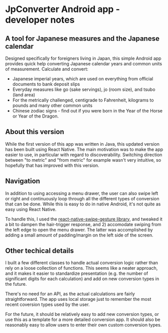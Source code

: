 # JpConverter Android app - developer notes

## A tool for Japanese measures and the Japanese calendar

Designed specifically for foreigners living in Japan, this simple Android app provides quick help converting Japanese calendar years and common units of measurement. Calculate and convert:

- Japanese imperial years, which are used on everything from official documents to bank deposit slips
- Everyday measures like go (sake servings), jo (room size), and tsubo (land area)
- For the metrically challenged, centigrade to Fahrenheit, kilograms to pounds and many other common units
- Chinese zodiac signs - find out if you were born in the Year of the Horse or Year of the Dragon. 


## About this version

While the first version of this app was written in Java, this updated version has been built using React Native.  The main motivation was to make the app easier to use, in particular with regard to discoverability.  Switching direction between "to metric" and "from metric" for example wasn't very intuitive, so hopefully that has improved with this version.  

## Navigation 

In addition to using accessing a menu drawer, the user can also swipe left or right and continuously loop through all the different types of conversion that can be done.  While this is easy to do in native Android, it's not quite as easy using React Native.  

To handle this, I used the [react-native-swipe-gesture library](https://github.com/nikhil-gogineni/react-native-swipe-gesture), and tweaked it a bit to dampen the hair-trigger response, and 2) accomodate swiping from the left edge to open the menu drawer.  The latter was accomplished by adding a small amount of padding/margin on the left side of the screen.

## Other techical details

I built a few different classes to handle actual conversion logic rather than rely on a loose collection of functions.  This seems like a neater approach, and it makes it easier to standardize presentation (e.g. the number of significant digits for each calculation) and add on new conversion types in the future.

There's no need for an API, as the actual calculations are fairly straightforward.  The app uses local storage just to remember the most recent coversion types used by the user.

For the future, it should be relatively easy to add new conversion types, or use this as a template for a more detailed conversion app.  It should also be reasonably easy to allow users to enter their own custom conversion types.


